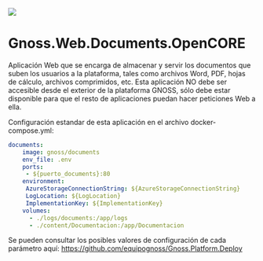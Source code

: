 ![](https://content.gnoss.ws/imagenes/proyectos/personalizacion/7e72bf14-28b9-4beb-82f8-e32a3b49d9d3/cms/logognossazulprincipal.png)

# Gnoss.Web.Documents.OpenCORE

Aplicación Web que se encarga de almacenar y servir los documentos que suben los usuarios a la plataforma, tales como archivos Word, PDF, hojas de cálculo, archivos comprimidos, etc. Esta aplicación NO debe ser accesible desde el exterior de la plataforma GNOSS, sólo debe estar disponible para que el resto de aplicaciones puedan hacer peticiones Web a ella.

Configuración estandar de esta aplicación en el archivo docker-compose.yml: 

```yml
documents:
    image: gnoss/documents
    env_file: .env
    ports:
     - ${puerto_documents}:80
    environment:
     AzureStorageConnectionString: ${AzureStorageConnectionString}
     LogLocation: ${LogLocation}
     ImplementationKey: ${ImplementationKey}
    volumes:
      - ./logs/documents:/app/logs
      - ./content/Documentacion:/app/Documentacion
```

Se pueden consultar los posibles valores de configuración de cada parámetro aquí: https://github.com/equipognoss/Gnoss.Platform.Deploy
